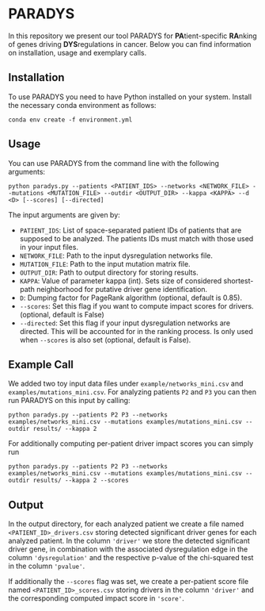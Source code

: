 # PARADYS

In this repository we present our tool PARADYS for **PA**tient-specific **RA**nking of genes driving **DYS**regulations in cancer. Below you can find information on installation, usage and exemplary calls.



## Installation

To use PARADYS you need to have Python installed on your system. Install the necessary conda environment as follows:

```
conda env create -f environment.yml
```



## Usage

You can use PARADYS from the command line with the following arguments:
```
python paradys.py --patients <PATIENT_IDS> --networks <NETWORK_FILE> --mutations <MUTATION_FILE> --outdir <OUTPUT_DIR> --kappa <KAPPA> --d <D> [--scores] [--directed]
```
The input arguments are given by:
* `PATIENT_IDS`: List of space-separated patient IDs of patients that are supposed to be analyzed. The patients IDs must match with those used in your input files.
* `NETWORK_FILE`: Path to the input dysregulation networks file.
* `MUTATION_FILE`: Path to the input mutation matrix file.
* `OUTPUT_DIR`: Path to output directory for storing results.
* `KAPPA`: Value of parameter kappa (int). Sets size of considered shortest-path neighborhood for putative driver gene identification. 
* `D`: Dumping factor for PageRank algorithm (optional, default is 0.85).
* `--scores`: Set this flag if you want to compute impact scores for drivers. (optional, default is False)
* `--directed`: Set this flag if your input dysregulation networks are directed. This will be accounted for in the ranking process. Is only used when `--scores` is also set (optional, default is False).



## Example Call

We added two toy input data files under `example/networks_mini.csv` and `examples/mutations_mini.csv`. For analyzing patients `P2` and `P3` you can then run PARADYS on this input by calling:

```
python paradys.py --patients P2 P3 --networks examples/networks_mini.csv --mutations examples/mutations_mini.csv --outdir results/ --kappa 2
```

For additionally computing per-patient driver impact scores you can simply run
```
python paradys.py --patients P2 P3 --networks examples/networks_mini.csv --mutations examples/mutations_mini.csv --outdir results/ --kappa 2 --scores
```


## Output

In the output directory, for each analyzed patient we create a file named `<PATIENT_ID>_drivers.csv` storing detected significant driver genes for each analyzed patient. In the column `'driver'` we store the detected significant driver gene, in combination with the associated dysregulation edge in the column `'dysregulation'` and the respective p-value of the chi-squared test in the column `'pvalue'`.

If additionally the `--scores` flag was set, we create a per-patient score file named `<PATIENT_ID>_scores.csv` storing drivers in the column `'driver'` and the corresponding computed impact score in `'score'`.
